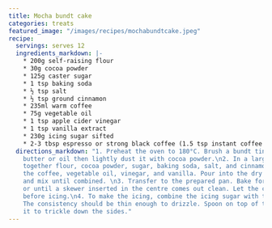 ```yaml
---
title: Mocha bundt cake
categories: treats
featured_image: "/images/recipes/mochabundtcake.jpeg"
recipe:
  servings: serves 12
  ingredients_markdown: |-
    * 200g self-raising flour
    * 30g cocoa powder
    * 125g caster sugar
    * 1 tsp baking soda
    * ½ tsp salt
    * ½ tsp ground cinnamon
    * 235ml warm coffee
    * 75g vegetable oil
    * 1 tsp apple cider vinegar
    * 1 tsp vanilla extract
    * 230g icing sugar sifted
    * 2-3 tbsp espresso or strong black coffee (1.5 tsp instant coffee granules)
  directions_markdown: "1. Preheat the oven to 180°C. Brush a bundt tin with vegan
    butter or oil then lightly dust it with cocoa powder.\n2. In a large bowl, whisk
    together flour, cocoa powder, sugar, baking soda, salt, and cinnamon. Whisk together
    the coffee, vegetable oil, vinegar, and vanilla. Pour into the dry ingredients
    and mix until combined. \n3. Transfer to the prepared pan. Bake for 35 minutes,
    or until a skewer inserted in the centre comes out clean. Let the cake cool completely
    before icing.\n4. To make the icing, combine the icing sugar with the coffee icing.
    The consistency should be thin enough to drizzle. Spoon on top of the cake, allowing
    it to trickle down the sides."
---
```

